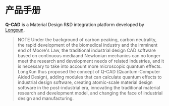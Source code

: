 # 产品手册

**Q-CAD** is a Material Design R&D integration platform developed by [Longxun](http://www.pwmat.com/).

> NOTE
> Under the background of carbon peaking, carbon neutrality, the rapid development of the biomedical industry and the imminent end of Moore's Law, the traditional industrial design CAD software based on continuous mediaand Newtonian mechanics can no longer meet the research and development needs of related industries, and it is necessary to take into account more microscopic quantum effects. LongXun thus proposed the concept of Q-CAD (Quantum-Computer Aided Design), adding modules that can calculate quantum effects to industrial design software, creating atomic-scale material design software in the post-industrial era, innovating the traditional material research and development model, and changing the face of industrial design and manufacturing.

